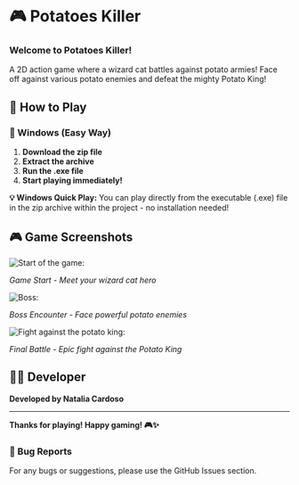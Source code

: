 # 🎮 Potatoes Killer

### Welcome to **Potatoes Killer**!
A 2D action game where a wizard cat battles against potato armies! Face off against various potato enemies and defeat the mighty Potato King!

## 🚀 How to Play

### 🎯 Windows (Easy Way)
1. **Download the zip file**
2. **Extract the archive**
3. **Run the .exe file**
4. **Start playing immediately!**

**💡 Windows Quick Play:** You can play directly from the executable (.exe) file in the zip archive within the project - no installation needed!

## 🎮 Game Screenshots

![Start of the game:](screenshots/batatas.png)

*Game Start - Meet your wizard cat hero*

![Boss:](screenshots/potato.png)

*Boss Encounter - Face powerful potato enemies*

![Fight against the potato king:](screenshots/boss.png)

*Final Battle - Epic fight against the Potato King*

## 👨‍💻 Developer
**Developed by Natalia Cardoso**

---
**Thanks for playing! Happy gaming! 🎮✨**

### 🐛 Bug Reports
For any bugs or suggestions, please use the GitHub Issues section.

